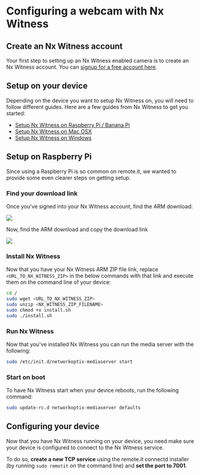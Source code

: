 # Configuring a webcam with Nx Witness

## Create an Nx Witness account

Your first step to setting up an Nx Witness enabled camera is to create an Nx Witness account. You can [signup for a free account here](http://www.networkoptix.com/).

## Setup on your device

Depending on the device you want to setup Nx Witness on, you will need to follow different guides. Here are a few guides from Nx Witness to get you started:

* [Setup Nx Witness on Raspberry Pi / Banana Pi](https://support.networkoptix.com/hc/en-us/articles/217453737-Raspberry-Banana-Pi-Installation-Guide)
* [Setup Nx Witness on Mac OSX](https://support.networkoptix.com/hc/en-us/articles/205096648-Mac-OSX-Installation-Guide)
* [Setup Nx Witness on Windows](https://support.networkoptix.com/hc/en-us/articles/205752937-Windows-OS-Installation-Guide)

## Setup on Raspberry Pi

Since using a Raspberry Pi is so common on remote.it, we wanted to provide some even clearer steps on getting setup.

### Find your download link

Once you've signed into your Nx Witness account, find the ARM download:

![](https://cl.ly/06ae3b372809/Screen%20Shot%202018-12-23%20at%2011.20.55%20PM.png)

Now, find the ARM download and copy the download link

![](https://cl.ly/991815409e98/Screen%20Shot%202018-12-23%20at%2011.22.29%20PM.png)

### Install Nx Witness

Now that you have your Nx Witness ARM ZIP file link, replace `<URL_TO_NX_WITNESS_ZIP>` in the below commands with that link and execute them on the command line of your device:

```bash
cd / 
sudo wget <URL_TO_NX_WITNESS_ZIP>
sudo unzip <NX_WITNESS_ZIP_FILENAME>
sudo chmod +x install.sh
sudo ./install.sh
```

### Run Nx Witness

Now that you've installed Nx Witness you can run the media server with the following:

```bash
sudo /etc/init.d/networkoptix-mediaserver start
```

### Start on boot

To have Nx Witness start when your device reboots, run the following command:

```bash
sudo update-rc.d networkoptix-mediaserver defaults
```

## Configuring your device

Now that you have Nx Witness running on your device, you need make sure your device is configured to connect to the Nx Witness service.

To do so, **create a new TCP service** using the remote.it connectd installer \(by running `sudo remotit` on the command line\) and **set the port to 7001**.


